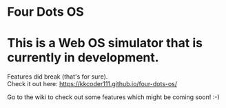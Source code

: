 # Four Dots OS
This is a Web OS simulator that is currently in development. <br>
=======
Features did break (that's for sure).<br>
Check it out here: <a href="https://kkcoder111.github.io/four-dots-os/">https://kkcoder111.github.io/four-dots-os/</a>

Go to the wiki to check out some features which might be coming soon! :-)
